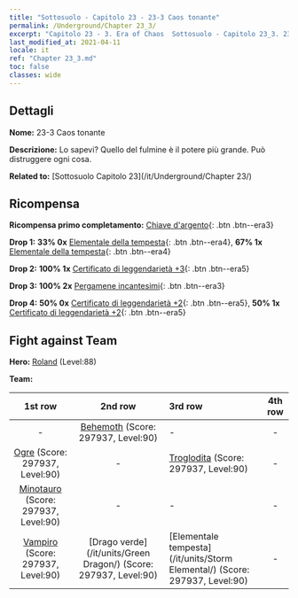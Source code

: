 ```yaml
---
title: "Sottosuolo - Capitolo 23 - 23-3 Caos tonante"
permalink: /Underground/Chapter 23_3/
excerpt: "Capitolo 23 - 3. Era of Chaos  Sottosuolo - Capitolo 23_3. 23-3 Caos tonante"
last_modified_at: 2021-04-11
locale: it
ref: "Chapter 23_3.md"
toc: false
classes: wide
---
```


## Dettagli

 **Nome:** 23-3 Caos tonante

 **Descrizione:** Lo sapevi? Quello del fulmine è il potere più grande. Può distruggere ogni cosa.

 **Related to:** [Sottosuolo Capitolo 23](/it/Underground/Chapter 23/)

## Ricompensa

 **Ricompensa primo completamento:** [Chiave d'argento](/it/Items/con_693/){: .btn .btn--era3}

 **Drop 1:** **33% 0x** [Elementale della tempesta](/it/Items/unt_263/){: .btn .btn--era4}, **67% 1x** [Elementale della tempesta](/it/Items/unt_263/){: .btn .btn--era4}

 **Drop 2:** **100% 1x** [Certificato di leggendarietà +3](/it/Items/mat_88/){: .btn .btn--era5}

 **Drop 3:** **100% 2x** [Pergamene incantesimi](/it/Items/con_694/){: .btn .btn--era3}

 **Drop 4:** **50% 0x** [Certificato di leggendarietà +2](/it/Items/mat_81/){: .btn .btn--era5}, **50% 1x** [Certificato di leggendarietà +2](/it/Items/mat_81/){: .btn .btn--era5}


## Fight against Team
 **Hero:** [Roland](/it/heroes/Roland/) (Level:88)

 **Team:**


  | 1st row | 2nd row | 3rd row | 4th row |
  |:----:|:----:|:----|:----:|
  | - | [Behemoth](/it/units/Behemoth/) (Score: 297937, Level:90)  | - | - |
  | [Ogre](/it/units/Ogre/) (Score: 297937, Level:90)  | - | [Troglodita](/it/units/Troglodyte/) (Score: 297937, Level:90)  | - |
  | [Minotauro](/it/units/Minotaur/) (Score: 297937, Level:90)  | - | - | - |
  | [Vampiro](/it/units/Vampire/) (Score: 297937, Level:90)  | [Drago verde](/it/units/Green Dragon/) (Score: 297937, Level:90)  | [Elementale tempesta](/it/units/Storm Elemental/) (Score: 297937, Level:90)  | - |



